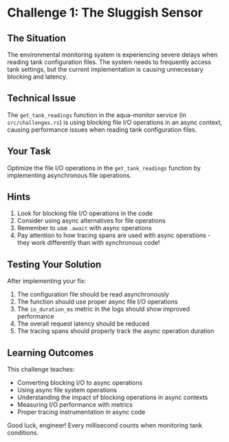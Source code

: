 # Challenge 1: The Sluggish Sensor

## The Situation
The environmental monitoring system is experiencing severe delays when reading tank configuration files. The system needs to frequently access tank settings, but the current implementation is causing unnecessary blocking and latency.

## Technical Issue
The `get_tank_readings` function in the aqua-monitor service (in `src/challenges.rs`) is using blocking file I/O operations in an async context, causing performance issues when reading tank configuration files.

## Your Task
Optimize the file I/O operations in the `get_tank_readings` function by implementing asynchronous file operations.

## Hints
1. Look for blocking file I/O operations in the code
2. Consider using async alternatives for file operations
3. Remember to use `.await` with async operations
4. Pay attention to how tracing spans are used with async operations - they work differently than with synchronous code!

## Testing Your Solution
After implementing your fix:
1. The configuration file should be read asynchronously
2. The function should use proper async file I/O operations
3. The `io_duration_ms` metric in the logs should show improved performance
4. The overall request latency should be reduced
5. The tracing spans should properly track the async operation duration

## Learning Outcomes
This challenge teaches:
- Converting blocking I/O to async operations
- Using async file system operations
- Understanding the impact of blocking operations in async contexts
- Measuring I/O performance with metrics
- Proper tracing instrumentation in async code

Good luck, engineer! Every millisecond counts when monitoring tank conditions.
